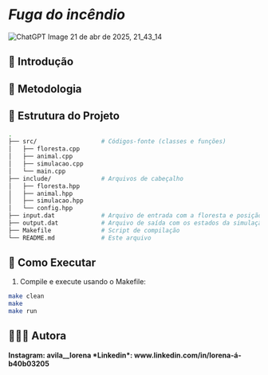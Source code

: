 # _Fuga do incêndio_

![ChatGPT Image 21 de abr  de 2025, 21_43_14](https://github.com/user-attachments/assets/1f73a2cf-ca6e-4ef4-9296-57f833778ede)

## 🫎 Introdução

<p> <p/>


## 📖 Metodologia




## 📁 Estrutura do Projeto

```bash
.
├── src/                  # Códigos-fonte (classes e funções)
│   ├── floresta.cpp
│   ├── animal.cpp
│   ├── simulacao.cpp
│   └── main.cpp
├── include/              # Arquivos de cabeçalho
│   ├── floresta.hpp
│   ├── animal.hpp
│   ├── simulacao.hpp
│   └── config.hpp
├── input.dat             # Arquivo de entrada com a floresta e posição inicial do fogo
├── output.dat            # Arquivo de saída com os estados da simulação
├── Makefile              # Script de compilação
└── README.md             # Este arquivo
```

## 🚀 Como Executar

1. Compile e execute usando o Makefile:

```bash
make clean
make
make run
```

## 👩🏻‍🔬 Autora
<p>
<b>Instagram:<b/> avila__lorena
*Linkedin*: www.linkedin.com/in/lorena-á-b40b03205
</pre>
